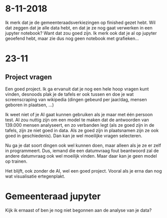 # 8-11-2018

Ik merk dat je de gemeenteraadsverkiezingen op finished gezet hebt. Wil dat zeggen dat je alle data hebt, en dat je ze nog gaat verwerken in een jupyter notebook? Want dat zou goed zijn. Ik merk ook dat je al op jupyter geoefend hebt, maar zie dus nog geen notebook met grafieken...

# 23-11

## Project vragen

Een goed project. Ik ga ervanuit dat je nog een hele hoop vragen kunt vinden, desnoods plak je de tafels er ook tussen en doe je wat screenscraping van wikipedia (dingen gebeurd per jaar/dag, mensen geboren in plaatsen, ...)

Ik weet niet of je AI gaat kunnen gebruiken als je maar met één persoon test. AI zou nuttig zijn om een model te maken dat de antwoorden van 139.000 mensen analyseert, en zo verbanden legt (als ze goed zijn in de tafels, zijn ze niet goed in data. Als ze goed zijn in plaatsnamen zijn ze ook goed in geschiedenis). Dan kan je wel moeilijke vragen selecteren.

Nu ga je dat soort dingen ook wel kunnen doen, maar alleen als je ze er zelf in programmeert. Dus, iemand die een datumvraag fout beantwoord zal de andere datumvraag ook wel moeilijk vinden. Maar daar kan je geen model op trainen.

Het blijft, ook zonder de AI, wel een goed project. Vooral als je erna dan nog wat visualisatie ertegenplakt.

# Gemeenteraad jupyter

Kijk ik ernaast of ben je nog niet begonnen aan de analyse van je data?

